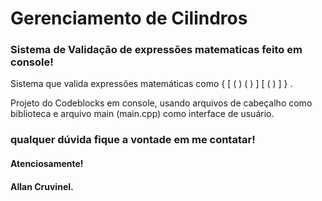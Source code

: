 # Gerenciamento de Cilindros

### Sistema de Validação de expressões matematicas feito em console!

Sistema que valida expressões matemáticas como { [ ( ) ( ) ] [ ( ) ] } .

Projeto do Codeblocks em console, usando arquivos de cabeçalho como biblioteca e arquivo main (main.cpp) como interface de usuário.

### qualquer dúvida fique a vontade em me contatar!
#### Atenciosamente! 
#### Allan Cruvinel.



